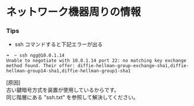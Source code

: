 # ネットワーク機器周りの情報


### Tips
- ssh コマンドすると下記エラーが出る

```
➜  ~ ssh ngg@10.0.1.14
Unable to negotiate with 10.0.1.14 port 22: no matching key exchange method found. Their offer: diffie-hellman-group-exchange-sha1,diffie-hellman-group14-sha1,diffie-hellman-group1-sha1
```
[原因]  
古い鍵暗号方式を装置が使用しているからです。    
同じ階層にある "ssh.txt" を参照して解決してください。  
